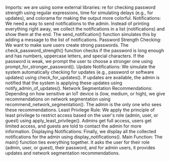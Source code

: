Imports:
we are using some external libraries: re for checking password strength using regular expressions, time for simulating delays (e.g., for updates), and colorama for making the output more colorful.
Notifications:
We need a way to send notifications to the admin. Instead of printing everything right away, we collect the notifications in a list (notifications) and show them at the end.
The send_notification() function simulates this by adding a message to the list of notifications.
Password Strength Checking:
We want to make sure users create strong passwords. The check_password_strength() function checks if the password is long enough and has numbers, uppercase letters, and special characters.
If the password is weak, we prompt the user to choose a stronger one using prompt_for_stronger_password().
Update Notifications:
We simulate the system automatically checking for updates (e.g., password or software updates) using check_for_updates().
If updates are available, the admin is notified that the system is applying these updates using notify_admin_of_updates().
Network Segmentation Recommendations:
Depending on how sensitive an IoT device is (low, medium, or high), we give recommendations on network segmentation using recommend_network_segmentation().
The admin is the only one who sees these recommendations.
Least Privilege Rule:
We apply the principle of least privilege to restrict access based on the user's role (admin, user, or guest) using apply_least_privilege().
Admins get full access, users get limited access, and guests are told to contact the admin for more information.
Displaying Notifications:
Finally, we display all the collected notifications for the admin using display_notifications().
Main Function:
The main() function ties everything together. It asks the user for their role (admin, user, or guest), their password, and for admin users, it provides updates and network segmentation recommendations.
